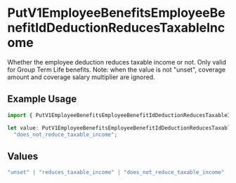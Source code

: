 # PutV1EmployeeBenefitsEmployeeBenefitIdDeductionReducesTaxableIncome

Whether the employee deduction reduces taxable income or not. Only valid for Group Term Life benefits. Note: when the value is not "unset", coverage amount and coverage salary multiplier are ignored.

## Example Usage

```typescript
import { PutV1EmployeeBenefitsEmployeeBenefitIdDeductionReducesTaxableIncome } from "openapi/models/operations";

let value: PutV1EmployeeBenefitsEmployeeBenefitIdDeductionReducesTaxableIncome =
  "does_not_reduce_taxable_income";
```

## Values

```typescript
"unset" | "reduces_taxable_income" | "does_not_reduce_taxable_income"
```